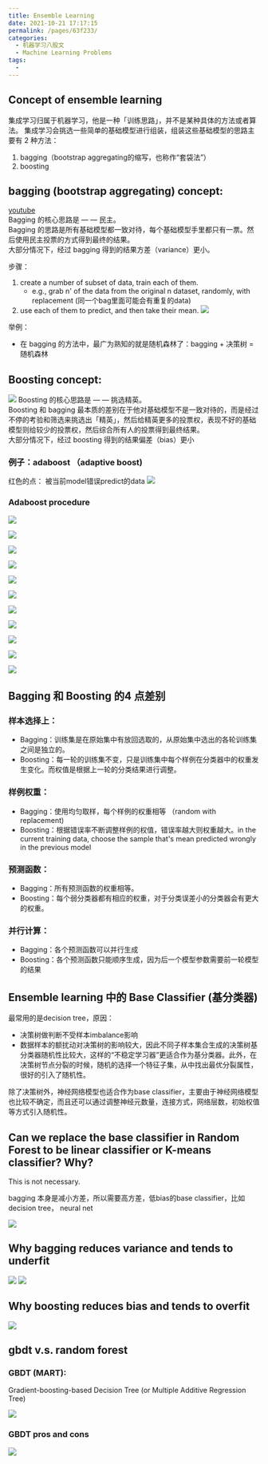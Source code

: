 ```yaml
---
title: Ensemble Learning
date: 2021-10-21 17:17:15
permalink: /pages/63f233/
categories:
  - 机器学习八股文
  - Machine Learning Problems
tags:
  - 
---
```

## Concept of ensemble learning
集成学习归属于机器学习，他是一种「训练思路」，并不是某种具体的方法或者算法。
集成学习会挑选一些简单的基础模型进行组装，组装这些基础模型的思路主要有 2 种方法：
1. bagging（bootstrap aggregating的缩写，也称作“套袋法”）
2. boosting

## bagging (bootstrap aggregating) concept:
[youtube](https://www.youtube.com/watch?v=2Mg8QD0F1dQ)  
Bagging 的核心思路是 — — 民主。  
Bagging 的思路是所有基础模型都一致对待，每个基础模型手里都只有一票。然后使用民主投票的方式得到最终的结果。   
大部分情况下，经过 bagging 得到的结果方差（variance）更小。

步骤：
1. create a number of subset of data, train each of them. 
    - e.g., grab n' of the data from the original n dataset, randomly, with replacement (同一个bag里面可能会有重复的data)
2. use each of them to predict, and then take their mean. 
![](https://raw.githubusercontent.com/emmableu/image/master/ensemble-learning-0.png)

举例：
- 在 bagging 的方法中，最广为熟知的就是随机森林了：bagging + 决策树 = 随机森林

## Boosting concept:
![](https://raw.githubusercontent.com/emmableu/image/master/ensemble-learning-1.png)
Boosting 的核心思路是 — — 挑选精英。    
Boosting 和 bagging 最本质的差别在于他对基础模型不是一致对待的，而是经过不停的考验和筛选来挑选出「精英」，然后给精英更多的投票权，表现不好的基础模型则给较少的投票权，然后综合所有人的投票得到最终结果。      
大部分情况下，经过 boosting 得到的结果偏差（bias）更小      

### 例子：adaboost （adaptive boost)
红色的点： 被当前model错误predict的data
![](https://raw.githubusercontent.com/emmableu/image/master/ensemble-learning-2.png)

### Adaboost procedure


![](https://raw.githubusercontent.com/emmableu/image/master/202209212212265.png)

![](https://raw.githubusercontent.com/emmableu/image/master/202209212213216.png)

![](https://raw.githubusercontent.com/emmableu/image/master/202209212213224.png)

![](https://raw.githubusercontent.com/emmableu/image/master/202209212214479.png)


![](https://raw.githubusercontent.com/emmableu/image/master/202209212214446.png)

![](https://raw.githubusercontent.com/emmableu/image/master/202209212214462.png)

![](https://raw.githubusercontent.com/emmableu/image/master/202209212215085.png)

![](https://raw.githubusercontent.com/emmableu/image/master/202209212216231.png)

![](https://raw.githubusercontent.com/emmableu/image/master/202209212217762.png)

![](https://raw.githubusercontent.com/emmableu/image/master/202209212218473.png)

![](https://raw.githubusercontent.com/emmableu/image/master/202209212218551.png)





## Bagging 和 Boosting 的4 点差别
### 样本选择上：
- Bagging：训练集是在原始集中有放回选取的，从原始集中选出的各轮训练集之间是独立的。
- Boosting：每一轮的训练集不变，只是训练集中每个样例在分类器中的权重发生变化。而权值是根据上一轮的分类结果进行调整。
### 样例权重：
- Bagging：使用均匀取样，每个样例的权重相等 （random with replacement)
- Boosting：根据错误率不断调整样例的权值，错误率越大则权重越大。in the current training data, choose the sample that's mean predicted wrongly in the previous model
### 预测函数：
- Bagging：所有预测函数的权重相等。
- Boosting：每个弱分类器都有相应的权重，对于分类误差小的分类器会有更大的权重。
### 并行计算：
- Bagging：各个预测函数可以并行生成
- Boosting：各个预测函数只能顺序生成，因为后一个模型参数需要前一轮模型的结果

## Ensemble learning 中的 Base Classifier (基分类器)
最常用的是decision tree，原因：
- 决策树做判断不受样本imbalance影响
- 数据样本的额扰动对决策树的影响较大，因此不同子样本集合生成的决策树基分类器随机性比较大，这样的“不稳定学习器”更适合作为基分类器。此外，在决策树节点分裂的时候，随机的选择一个特征子集，从中找出最优分裂属性，很好的引入了随机性。

除了决策树外，神经网络模型也适合作为base classifier，主要由于神经网络模型也比较不确定，而且还可以通过调整神经元数量，连接方式，网络层数，初始权值等方式引入随机性。

## Can we replace the base classifier in Random Forest to be linear classifier or K-means classifier? Why?
This is not necessary. 

bagging 本身是减小方差，所以需要高方差，低bias的base classifier，比如 decision tree， neural net

![](https://raw.githubusercontent.com/emmableu/image/master/ensemble-learning-3.png)


## Why bagging reduces variance and tends to underfit
![](https://raw.githubusercontent.com/emmableu/image/master/ensemble-learning-5.png)
![](https://raw.githubusercontent.com/emmableu/image/master/ensemble-learning-7.png)

## Why boosting reduces bias and tends to overfit
![](https://raw.githubusercontent.com/emmableu/image/master/ensemble-learning-8.png)

## gbdt v.s. random forest
### GBDT (MART):
Gradient-boosting-based Decision Tree (or Multiple Additive Regression Tree)

![](https://raw.githubusercontent.com/emmableu/image/master/202209221346340.png)


### GBDT pros and cons
![](https://raw.githubusercontent.com/emmableu/image/master/ensemble-learning-9.png)
